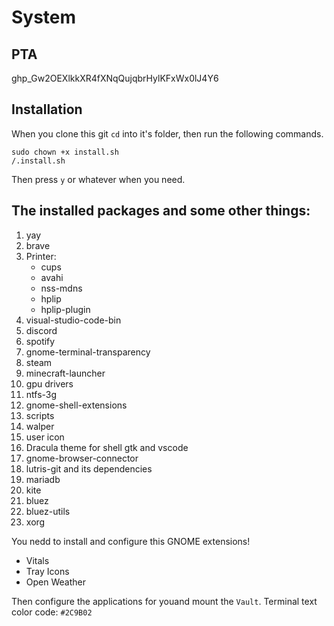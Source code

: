 # System

## PTA
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
## Installation
When you clone this git `cd` into it's folder, then run the following commands.
```
sudo chown +x install.sh
/.install.sh
```
Then press `y` or whatever when you need.

## The installed packages and some other things: 
1. yay
2. brave
3. Printer:
   - cups
   - avahi
   - nss-mdns
   - hplip
   - hplip-plugin
4. visual-studio-code-bin
5. discord
6. spotify
7. gnome-terminal-transparency
8. steam
9. minecraft-launcher
10. gpu drivers
11. ntfs-3g
12. gnome-shell-extensions
13. scripts
14. walper
15. user icon
16. Dracula theme for shell gtk and vscode
17. gnome-browser-connector
18. lutris-git and its dependencies
19. mariadb
20. kite
21. bluez
22. bluez-utils
23. xorg

You nedd to install and configure this GNOME extensions!
- Vitals
- Tray Icons
- Open Weather


Then configure the applications for youand mount the `Vault`.
Terminal text color code: `#2C9B02`
